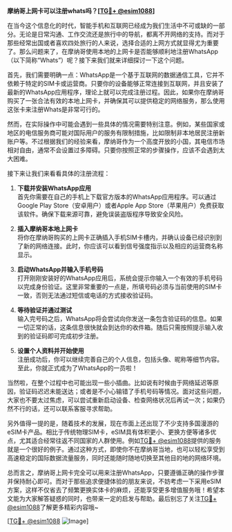 **摩纳哥上网卡可以注册whats吗？[[TG💪+ @esim1088](https://t.me/s/esim1088)]**

在当今这个信息化的时代，智能手机和互联网已经成为我们生活中不可或缺的一部分。无论是日常沟通、工作交流还是旅行中的导航，都离不开网络的支持。而对于那些经常出国或者喜欢四处旅行的人来说，选择合适的上网方式就显得尤为重要了。那么问题来了，在摩纳哥使用本地的上网卡是否能够顺利地注册WhatsApp（以下简称“Whats”）呢？接下来我们就来详细探讨一下这个问题。

首先，我们需要明确一点：WhatsApp是一个基于互联网的数据通信工具，它并不依赖于特定的SIM卡或运营商。只要你的设备能够正常连接到互联网，并且安装了最新的WhatsApp应用程序，理论上就可以完成注册过程。因此，如果你在摩纳哥购买了一张合法有效的本地上网卡，并确保其可以提供稳定的网络服务，那么使用这张卡来注册Whats是非常可行的。

然而，在实际操作中可能会遇到一些具体的情况需要特别注意。例如，某些国家或地区的电信服务商可能对国际用户的服务有限制措施，比如限制非本地居民注册新账户等。不过根据我们的经验来看，摩纳哥作为一个高度开放的小国，其电信市场相对自由，通常不会设置过多障碍。只要你按照正常的步骤操作，应该不会遇到太大困难。

接下来让我们来看看具体的注册流程：

1. **下载并安装WhatsApp应用**  
   首先你需要在自己的手机上下载官方版本的WhatsApp应用程序。可以通过Google Play Store（安卓用户）或者Apple App Store（苹果用户）免费获取该软件。确保下载来源可靠，避免误装盗版程序导致安全风险。

2. **插入摩纳哥本地上网卡**  
   将你在摩纳哥购买的上网卡正确插入手机SIM卡槽内，并确认设备已经识别到了新的网络连接。此时，你应该可以看到信号强度指示以及相应的运营商名称显示。

3. **启动WhatsApp并输入手机号码**  
   打开刚刚安装好的WhatsApp应用后，系统会提示你输入一个有效的手机号码以完成身份验证。这里非常重要的一点是，所填号码必须与当前使用的SIM卡一致，否则无法通过短信或电话的方式接收验证码。

4. **等待验证并通过测试**  
   输入完号码之后，WhatsApp将会尝试向你发送一条包含验证码的信息。如果一切正常的话，这条信息很快就会到达你的收件箱。随后只需按照提示输入收到的验证码即可完成初步注册。

5. **设置个人资料并开始使用**  
   注册成功后，你可以继续完善自己的个人信息，包括头像、昵称等细节内容。至此，你就正式成为了WhatsApp的一员啦！

当然啦，在整个过程中也可能出现一些小插曲。比如说有时候由于网络延迟等原因，验证码迟迟未能送达；或者是不小心输错了手机号码等情况。面对这些问题，大家也不要太过焦虑，可以尝试重新启动设备、检查网络状况后再试一次；如果仍然不行的话，还可以联系客服寻求帮助。

另外值得一提的是，随着技术的发展，现在市面上还出现了不少支持多国漫游的eSIM卡产品。相比于传统物理SIM卡，eSIM具有体积更小、更换方便等诸多优点，尤其适合经常往返不同国家的人群使用。例如[TG💪+ @esim1088](https://t.me/s/esim1088)提供的服务就是一个很好的例子。通过这种方式，即使你不在摩纳哥当地，也可以轻松享受到高速稳定的国际数据流量服务，同时还能随时随地切换至其他目的地的网络环境。

总而言之，摩纳哥上网卡完全可以用来注册WhatsApp，只要遵循正确的操作步骤并保持耐心即可。而对于那些追求便捷体验的朋友来说，不妨考虑一下采用eSIM方案，这样不仅省去了频繁更换实体卡的麻烦，还能享受更多增值服务哦！希望本文能为大家解答疑惑的同时，也带来一定的启发与帮助。最后别忘了关注[TG💪+ @esim1088](https://t.me/s/esim1088)了解更多精彩内容哦~

[[TG💪+ @esim1088](https://t.me/s/esim1088) ![Image](https://i.postimg.cc/4NQfJmqS/Snipaste-2025-05-13-00-14-12.png)]